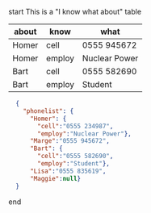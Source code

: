 
  start
This is a "I know what about" table

| about | know   | what          |
| ----- | ------ | ------------- |
| Homer | cell   | 0555 945672   |
| Homer | employ | Nuclear Power |
| Bart  | cell   | 0555 582690   |
| Bart  | employ | Student       | 


``` json  
  {
    "phonelist": {
      "Homer": {
        "cell":"0555 234987",
        "employ":"Nuclear Power"},
      "Marge":"0555 945672",
      "Bart": {
        "cell":"0555 582690",
        "employ":"Student"},
      "Lisa":"0555 835619",
      "Maggie":null}
  }
```

  end
